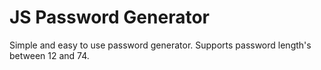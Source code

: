 # JS Password Generator
 Simple and easy to use password generator. Supports password length's between 12 and 74.
